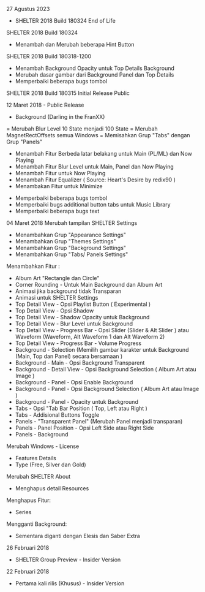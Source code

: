 27 Agustus 2023
- SHELTER 2018 Build 180324 End of Life

SHELTER 2018 Build 180324
- Menambah dan Merubah beberapa Hint Button 

SHELTER 2018 Build 180318-1200
- Menambah Background Opacity untuk Top Details Background
- Merubah dasar gambar dari Background Panel dan Top Details
- Memperbaiki beberapa bugs tombol

SHELTER 2018 Build 180315
Initial Release Public

12 Maret 2018 - Public Release
+ Background (Darling in the FranXX)

= Merubah Blur Level 10 State menjadi 100 State
= Merubah MagnetRectOffsets semua Windows
= Memisahkan Grup "Tabs" dengan Grup "Panels"

+ Menambah Fitur Berbeda latar belakang untuk Main (PL/ML) dan Now Playing
+ Menambah Fitur Blur Level untuk Main, Panel dan Now Playing
+ Menambah Fitur untuk Now Playing
+ Menambah Fitur Equalizer ( Source: Heart's Desire by redix90 )
+ Menambakan Fitur untuk Minimize

- Memperbaiki beberapa bugs tombol
- Memperbaiki bugs additional button tabs untuk Music Library
- Memperbaiki beberapa bugs text

04 Maret 2018
Merubah tampilan SHELTER Settings
- Menambahkan Grup "Appearance Settings"
- Menambahkan Grup "Themes Settings"
- Menambahkan Grup "Background Settings"
- Menambahkan Grup "Tabs/ Panels Settings"

Menambahkan Fitur :
- Album Art "Rectangle dan Circle"
- Corner Rounding - Untuk Main Background dan Album Art
- Animasi jika background tidak Transparan
- Animasi untuk SHELTER Settings
- Top Detail View - Opsi Playlist Button ( Experimental )
- Top Detail View - Opsi Shadow
- Top Detail View - Shadow Opacity untuk Background
- Top Detail View - Blur Level untuk Background
- Top Detail View - Progress Bar - Opsi Slider (Slider & Alt Slider ) atau Waveform (Waveform, Alt Waveform 1 dan Alt Waveform 2)
- Top Detail View - Progress Bar - Volume Progress
- Background - Selection (Memilih gambar karakter untuk Background (Main, Top dan Panel) secara bersamaan )
- Background - Main - Opsi Background Transparent
- Background - Detail View - Opsi Background Selection ( Album Art atau Image )
- Background - Panel - Opsi Enable Background
- Background - Panel - Opsi Background Selection ( Album Art atau Image )
- Background - Panel - Opacity untuk Background
- Tabs - Opsi "Tab Bar Position ( Top, Left atau Right )
- Tabs - Addisional Buttons Toggle
- Panels - "Transparent Panel" (Merubah Panel menjadi transparan)
- Panels - Panel Position - Opsi Left Side atau Right Side
- Panels - Background

Merubah Windows - License
- Features Details
- Type (Free, Silver dan Gold)

Merubah SHELTER About
- Menghapus detail Resources

Menghapus Fitur:
- Series

Mengganti Background:
- Sementara diganti dengan Elesis dan Saber Extra

26 Februari 2018
- SHELTER Group Preview - Insider Version

22 Februari 2018
- Pertama kali rilis (Khusus) - Insider Version
